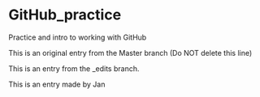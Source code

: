 # GitHub_practice
Practice and intro to working with GitHub

This is an original entry from the Master branch (Do NOT delete this line)

This is an entry from the _edits branch.

This is an entry made by Jan
